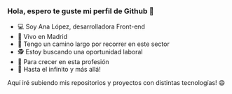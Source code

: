### Hola, espero te guste mi perfil de Github 👋

<!--
**Analo-pez/Analo-pez** is a ✨ _special_ ✨ repository because its `README.md` (this file) appears on your GitHub profile.
-->


- 💻 Soy Ana López, desarrolladora Front-end
- 🏡 Vivo en Madrid
- 👣 Tengo un camino largo por recorrer en este sector
- 🕵️‍ Estoy buscando una oportunidad laboral
- 🌱 Para crecer en esta profesión
- 🚀 Hasta el infinito y más allá!

Aquí iré subiendo mis repositorios y proyectos con distintas tecnologías! 😄 



